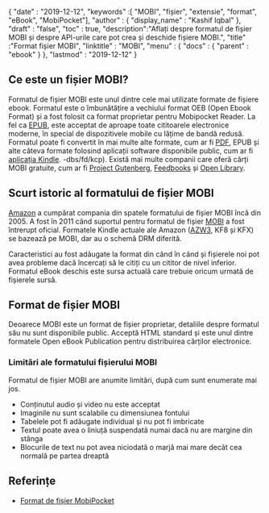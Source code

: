 {
  "date" : "2019-12-12",
  "keywords" :[ "MOBI", "fișier", "extensie", "format", "eBook", "MobiPocket"],
  "author" : {
    "display_name" : "Kashif Iqbal"
},
  "draft" : "false",
  "toc" : true,
  "description":"Aflați despre formatul de fișier MOBI și despre API-urile care pot crea și deschide fișiere MOBI.",
  "title" :"Format fișier MOBI",
  "linktitle" : "MOBI",
  "menu" : {
    "docs" : {
      "parent" : "ebook"
}
},
  "lastmod" : "2019-12-12"
}

## Ce este un fișier MOBI?

Formatul de fișier MOBI este unul dintre cele mai utilizate formate de fișiere ebook. Formatul este o îmbunătățire a vechiului format OEB (Open Ebook Format) și a fost folosit ca format proprietar pentru Mobipocket Reader. La fel ca [EPUB](/ro/ebook/epub/), este acceptat de aproape toate cititoarele electronice moderne, în special de dispozitivele mobile cu lățime de bandă redusă. Formatul poate fi convertit în mai multe alte formate, cum ar fi [PDF](/ro/pdf/), EPUB și alte câteva formate folosind aplicații software disponibile public, cum ar fi [aplicația Kindle](https://www.amazon.com/kindle). -dbs/fd/kcp). Există mai multe companii care oferă cărți MOBI gratuite, cum ar fi [Project Gutenberg](https://www.gutenberg.org/), [Feedbooks](http://www.feedbooks.com/) și [Open Library]( https://openlibrary.org/).

## Scurt istoric al formatului de fișier MOBI

[Amazon](https://www.amazon.com) a cumpărat compania din spatele formatului de fișier MOBI încă din 2005. A fost în 2011 când suportul pentru formatul de fișier [MOBI](/ro/ebook/mobi/) a fost întrerupt oficial. Formatele Kindle actuale ale Amazon ([AZW3](/ro/ebook/azw3/), KF8 și KFX) se bazează pe MOBI, dar au o schemă DRM diferită.

Caracteristici au fost adăugate la format din când în când și fișierele noi pot avea probleme dacă încercați să le citiți cu un cititor de nivel inferior. Formatul eBook deschis este sursa actuală care trebuie oricum urmată de fișierele sursă.

## Format de fișier MOBI

Deoarece MOBI este un format de fișier proprietar, detaliile despre formatul său nu sunt disponibile public. Acceptă HTML standard și este unul dintre formatele Open eBook Publication pentru distribuirea cărților electronice.

### Limitări ale formatului fișierului MOBI

Formatul de fișier MOBI are anumite limitări, după cum sunt enumerate mai jos.

* Conținutul audio și video nu este acceptat
* Imaginile nu sunt scalabile cu dimensiunea fontului
* Tabelele pot fi adăugate individual și nu pot fi imbricate
* Textul poate avea o liniuță suspendată numai dacă nu are margine din stânga
* Blocurile de text nu pot avea niciodată o marjă mai mare decât cea normală pe partea dreaptă

## Referințe

* [Format de fișier MobiPocket](https://www.loc.gov/preservation/digital/formats/fdd/fdd000472.shtml)

